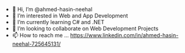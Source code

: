 - 👋 Hi, I’m @ahmed-hasin-neehal
- 👀 I’m interested in Web and App Development
- 🌱 I’m currently learning C# and .NET
- 💞️ I’m looking to collaborate on Web Development Projects
- 📫 How to reach me ... https://www.linkedin.com/in/ahmed-hasin-neehal-725645131/

<!---
ahmed-hasin-neehal/ahmed-hasin-neehal is a ✨ special ✨ repository because its `README.md` (this file) appears on your GitHub profile.
You can click the Preview link to take a look at your changes.
--->
